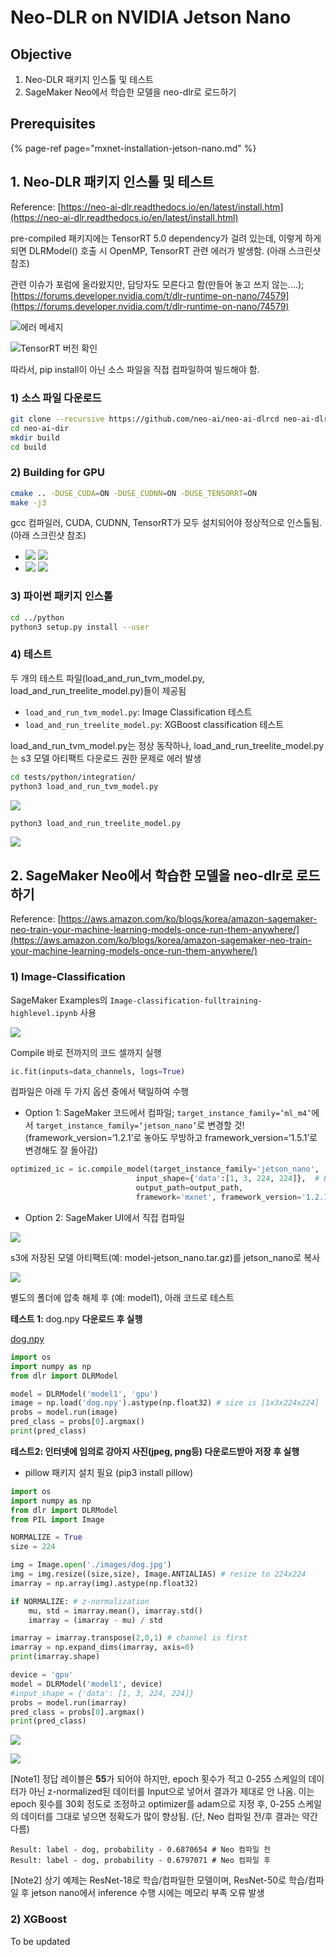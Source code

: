 # Neo-DLR on NVIDIA Jetson Nano

## Objective

1. Neo-DLR 패키지 인스톨 및 테스트
2. SageMaker Neo에서 학습한 모델을 neo-dlr로 로드하기

## Prerequisites

{% page-ref page="mxnet-installation-jetson-nano.md" %}

## 1. Neo-DLR 패키지 인스톨 및 테스트

Reference: [https://neo-ai-dlr.readthedocs.io/en/latest/install.htm](https://neo-ai-dlr.readthedocs.io/en/latest/install.html)

pre-compiled 패키지에는 TensorRT 5.0 dependency가 걸려 있는데, 이렇게 하게 되면 DLRModel\(\) 호출 시 OpenMP, TensorRT 관련 에러가 발생함. \(아래 스크린샷 참조\)

관련 이슈가 포럼에 올라왔지만, 담당자도 모른다고 함\(만들어 놓고 쓰지 않는....\); [https://forums.developer.nvidia.com/t/dlr-runtime-on-nano/74579](https://forums.developer.nvidia.com/t/dlr-runtime-on-nano/74579)

![&#xC5D0;&#xB7EC; &#xBA54;&#xC138;&#xC9C0;](../../.gitbook/assets/image%20%281%29.png)

![TensorRT &#xBC84;&#xC804; &#xD655;&#xC778;](../../.gitbook/assets/image_-1-%20%281%29.png)

따라서, pip install이 아닌 소스 파일을 직접 컴파일하여 빌드해야 함.

### 1\) 소스 파일 다운로드

```bash
git clone --recursive https://github.com/neo-ai/neo-ai-dlrcd neo-ai-dlr
cd neo-ai-dir
mkdir build
cd build
```

### 2\) Building for GPU

```bash
cmake .. -DUSE_CUDA=ON -DUSE_CUDNN=ON -DUSE_TENSORRT=ON
make -j3
```

gcc 컴파일러, CUDA, CUDNN, TensorRT가 모두 설치되어야 정상적으로 인스톨됨. \(아래 스크린샷 참조\)

* ![](../../.gitbook/assets/image_-2-.png) ![](../../.gitbook/assets/image_-3-.png) 
* ![](../../.gitbook/assets/image_-4-.png) ![](../../.gitbook/assets/image_-5-.png) 

### 3\) 파이썬 패키지 인스톨

```bash
cd ../python
python3 setup.py install --user
```

### 4\) 테스트

두 개의 테스트 파일\(load\_and\_run\_tvm\_model.py, load\_and\_run\_treelite\_model.py\)들이 제공됨

* `load_and_run_tvm_model.py`: Image Classification 테스트
* `load_and_run_treelite_model.py`: XGBoost classification 테스트

load\_and\_run\_tvm\_model.py는 정상 동작하나, load\_and\_run\_treelite\_model.py는 s3 모델 아티팩트 다운로드 권한 문제로 에러 발생

```bash
cd tests/python/integration/
python3 load_and_run_tvm_model.py
```

![](../../.gitbook/assets/image_-6-.png)

```bash
python3 load_and_run_treelite_model.py
```

![](../../.gitbook/assets/image_-7-.png)

## 2. SageMaker Neo에서 학습한 모델을 neo-dlr로 로드하기

Reference: [https://aws.amazon.com/ko/blogs/korea/amazon-sagemaker-neo-train-your-machine-learning-models-once-run-them-anywhere/](https://aws.amazon.com/ko/blogs/korea/amazon-sagemaker-neo-train-your-machine-learning-models-once-run-them-anywhere/)

### 1\) Image-Classification

SageMaker Examples의 `Image-classification-fulltraining-highlevel.ipynb` 사용

![](../../.gitbook/assets/image_-8-.png)

Compile 바로 전까지의 코드 셀까지 실행

```python
ic.fit(inputs=data_channels, logs=True)
```

컴파일은 아래 두 가지 옵션 중에서 택일하여 수행

* Option 1: SageMaker 코드에서 컴파일; `target_instance_family=‘ml_m4’`에서 `target_instance_family=‘jetson_nano’`로 변경할 것! \(framework\_version=‘1.2.1’로 놓아도 무방하고 framework\_version=‘1.5.1’로 변경해도 잘 돌아감\)

```python
optimized_ic = ic.compile_model(target_instance_family='jetson_nano', 
                            input_shape={'data':[1, 3, 224, 224]},  # Batch size 1, 3 channels, 224x224 Images.
                            output_path=output_path,
                            framework='mxnet', framework_version='1.2.1')
```

* Option 2: SageMaker UI에서 직접 컴파일

![](../../.gitbook/assets/_2020-04-14__4.10.35_-1-%20%281%29%20%281%29.png)

s3에 저장된 모델 아티팩트\(예: model-jetson\_nano.tar.gz\)를 jetson\_nano로 복사

![](../../.gitbook/assets/image_-9-.png)

별도의 폴더에 압축 해제 후 \(예: model1\), 아래 코드로 테스트

**테스트 1:** dog.npy **다운로드 후 실행**

[dog.npy](Neo-DLR%20on%20NVIDIA%20Jetson%20Nano%205eee3961a11346f7bc14c11d4ccc3bed/dog.npy)

```python
import os
import numpy as np 
from dlr import DLRModel

model = DLRModel('model1', 'gpu')
image = np.load('dog.npy').astype(np.float32) # size is [1x3x224x224]
probs = model.run(image)
pred_class = probs[0].argmax()
print(pred_class)
```

**테스트2: 인터넷에 임의로 강아지 사진\(jpeg, png등\) 다운로드받아 저장 후 실행**

* pillow 패키지 설치 필요 \(pip3 install pillow\)

```python
import os
import numpy as np 
from dlr import DLRModel
from PIL import Image

NORMALIZE = True
size = 224

img = Image.open('./images/dog.jpg')
img = img.resize((size,size), Image.ANTIALIAS) # resize to 224x224
imarray = np.array(img).astype(np.float32)

if NORMALIZE: # z-normalization
    mu, std = imarray.mean(), imarray.std()
    imarray = (imarray - mu) / std

imarray = imarray.transpose(2,0,1) # channel is first
imarray = np.expand_dims(imarray, axis=0)
print(imarray.shape)

device = 'gpu'
model = DLRModel('model1', device)
#input_shape = {'data': [1, 3, 224, 224]}
probs = model.run(imarray)
pred_class = probs[0].argmax()
print(pred_class)
```

![](../../.gitbook/assets/screenshot_from_2020-04-14_14-17-27_-1-%20%282%29%20%282%29%20%282%29.png)

![](../../.gitbook/assets/2_-1-%20%281%29%20%281%29%20%281%29.png)

\[Note1\] 정답 레이블은 **55**가 되어야 하지만, epoch 횟수가 적고 0-255 스케일의 데이터가 아닌 z-normalized된 데이터를 Input으로 넣어서 결과가 제대로 안 나옴. 이는 epoch 횟수를 30회 정도로 조정하고 optimizer를 adam으로 지정 후, 0-255 스케일의 데이터를 그대로 넣으면 정확도가 많이 향상됨. \(단, Neo 컴파일 전/후 결과는 약간 다름\)

```text
Result: label - dog, probability - 0.6870654 # Neo 컴파일 전
Result: label - dog, probability - 0.6797071 # Neo 컴파일 후
```

\[Note2\] 상기 예제는 ResNet-18로 학습/컴파일한 모델이며, ResNet-50로 학습/컴파일 후 jetson nano에서 inference 수행 시에는 메모리 부족 오류 발생

### 2\) XGBoost

To be updated

